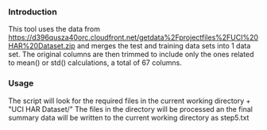### Introduction
This tool uses the data from  https://d396qusza40orc.cloudfront.net/getdata%2Fprojectfiles%2FUCI%20HAR%20Dataset.zip and merges the test and training data sets into 1 data set. 
The original columns are then trimmed to include only the ones related to mean() or std() calculations, a total of 67 columns.

### Usage
The script will look for the required files in the current working directory + "UCI HAR Dataset/"
The files in the directory will be processed an the final summary data will be written to the current working directory as step5.txt